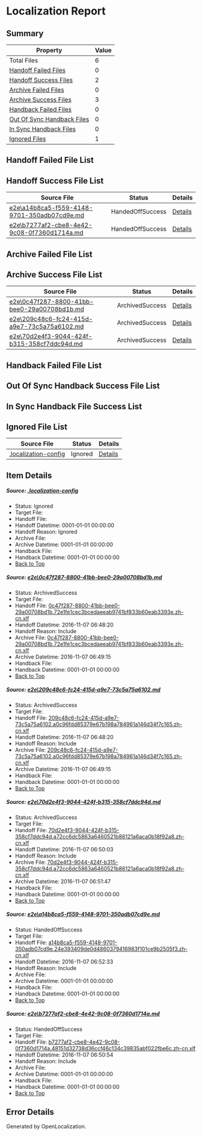 # <a name='report-top'></a> Localization Report

## Summary
 Property | Value 
 -------- | ----- 
 Total Files | 6
[ Handoff Failed Files ](#handoff-failed-list)| 0
[ Handoff Success Files ](#handoff-success-list)| 2
[ Archive Failed Files ](#archive-failed-list)| 0
[ Archive Success Files ](#archive-success-list)| 3
[ Handback Failed Files ](#handback-failed-list)| 0
[ Out Of Sync Handback Files ](#outofsync-handback-success-list)| 0
[ In Sync Handback Files ](#insync-handback-success-list)| 0
[ Ignored Files ](#ignored-list)| 1

## <a name='handoff-failed-list'></a> Handoff Failed File List

## <a name='handoff-success-list'></a> Handoff Success File List
 Source File | Status | Details 
 ----------- | ------ | ------- 
 [e2e\a14b8ca5-f559-4148-9701-350adb07cd9e.md](https://github.com/OpenLocalizationTestOrg/ol-test0/blob/dab2c4adb2271edb501907d3d10923f49d4f0af6/e2e/a14b8ca5-f559-4148-9701-350adb07cd9e.md) | HandedOffSuccess | [Details](#b3c5056106ea61dba5d78309a819c7a5b8f841464)
 [e2e\b7277af2-cbe8-4e42-9c08-0f7360d1714a.md](https://github.com/OpenLocalizationTestOrg/ol-test0/blob/0278267dba7863fb2271ceb76abd24e533f8da94/e2e/b7277af2-cbe8-4e42-9c08-0f7360d1714a.md) | HandedOffSuccess | [Details](#ea8c6cb0ca980fe1c1c3c58bbfd197750a0b7d9f5)

## <a name='archive-failed-list'></a> Archive Failed File List

## <a name='archive-success-list'></a> Archive Success File List
 Source File | Status | Details 
 ----------- | ------ | ------- 
 [e2e\0c47f287-8800-41bb-bee0-29a00708bd1b.md](https://github.com/OpenLocalizationTestOrg/ol-test0/blob/2ba5695de6e623af8e9c7658d63e9485da1d4679/e2e/0c47f287-8800-41bb-bee0-29a00708bd1b.md) | ArchivedSuccess | [Details](#a5bf4c6f11627156888ffe8d57da4229ac0f51e21)
 [e2e\209c48c6-fc24-415d-a9e7-73c5a75a6102.md](https://github.com/OpenLocalizationTestOrg/ol-test0/blob/2ba5695de6e623af8e9c7658d63e9485da1d4679/e2e/209c48c6-fc24-415d-a9e7-73c5a75a6102.md) | ArchivedSuccess | [Details](#281d67939996095e683c80d918aed33b672e60292)
 [e2e\70d2e4f3-9044-424f-b315-358cf7ddc94d.md](https://github.com/OpenLocalizationTestOrg/ol-test0/blob/16fdc2acbe502e300bb1fd34d7e148d58d66d8d9/e2e/70d2e4f3-9044-424f-b315-358cf7ddc94d.md) | ArchivedSuccess | [Details](#e87d1c1acfb158cc2e080e8c502217647445d2193)

## <a name='handback-failed-list'></a> Handback Failed File List

## <a name='outofsync-handback-success-list'></a> Out Of Sync Handback Success File List

## <a name='insync-handback-success-list'></a> In Sync Handback File Success List

## <a name='ignored-list'></a> Ignored File List
 Source File | Status | Details 
 ----------- | ------ | ------- 
 [.localization-config](https://github.com/OpenLocalizationTestOrg/ol-test0/blob/dab2c4adb2271edb501907d3d10923f49d4f0af6/.localization-config) | Ignored | [Details](#c268a05ecaa7ec85942ed632c29928ee5bd6da8d0)

## Item Details
##### <a name='c268a05ecaa7ec85942ed632c29928ee5bd6da8d0'></a> Source: [.localization-config](https://github.com/OpenLocalizationTestOrg/ol-test0/blob/dab2c4adb2271edb501907d3d10923f49d4f0af6/.localization-config)
* Status: Ignored
* Target File: 
* Handoff File: 
* Handoff Datetime: 0001-01-01 00:00:00
* Handoff Reason: Ignored
* Archive File: 
* Archive Datetime: 0001-01-01 00:00:00
* Handback File: 
* Handback Datetime: 0001-01-01 00:00:00
* [Back to Top](#report-top)

##### <a name='a5bf4c6f11627156888ffe8d57da4229ac0f51e21'></a> Source: [e2e\0c47f287-8800-41bb-bee0-29a00708bd1b.md](https://github.com/OpenLocalizationTestOrg/ol-test0/blob/2ba5695de6e623af8e9c7658d63e9485da1d4679/e2e/0c47f287-8800-41bb-bee0-29a00708bd1b.md)
* Status: ArchivedSuccess
* Target File: 
* Handoff File: [0c47f287-8800-41bb-bee0-29a00708bd1b.72e1fe1cec3bcedaeeab9741bf833b60eab3393e.zh-cn.xlf](https://github.com/OpenLocalizationTestOrg/ol-test0-handoff/blob/68532459b753428a97a6b9ff748ac6317c510bd6/ol-handoff/OpenLocalizationTestOrg/ol-test0-zhcn/yufeih/ht/0c47f287-8800-41bb-bee0-29a00708bd1b.72e1fe1cec3bcedaeeab9741bf833b60eab3393e.zh-cn.xlf)
* Handoff Datetime: 2016-11-07 06:48:20
* Handoff Reason: Include
* Archive File: [0c47f287-8800-41bb-bee0-29a00708bd1b.72e1fe1cec3bcedaeeab9741bf833b60eab3393e.zh-cn.xlf](https://github.com/OpenLocalizationTestOrg/ol-test0-handoff/blob/d92f8a63ce47457b8b02733610d4058089151a2f/ol-archive/OpenLocalizationTestOrg/ol-test0-zhcn/yufeih/ht/0c47f287-8800-41bb-bee0-29a00708bd1b.72e1fe1cec3bcedaeeab9741bf833b60eab3393e.zh-cn.xlf)
* Archive Datetime: 2016-11-07 06:49:15
* Handback File: 
* Handback Datetime: 0001-01-01 00:00:00
* [Back to Top](#report-top)

##### <a name='281d67939996095e683c80d918aed33b672e60292'></a> Source: [e2e\209c48c6-fc24-415d-a9e7-73c5a75a6102.md](https://github.com/OpenLocalizationTestOrg/ol-test0/blob/2ba5695de6e623af8e9c7658d63e9485da1d4679/e2e/209c48c6-fc24-415d-a9e7-73c5a75a6102.md)
* Status: ArchivedSuccess
* Target File: 
* Handoff File: [209c48c6-fc24-415d-a9e7-73c5a75a6102.a0c96fdd85379e67b198a784961a146d34f7c165.zh-cn.xlf](https://github.com/OpenLocalizationTestOrg/ol-test0-handoff/blob/68532459b753428a97a6b9ff748ac6317c510bd6/ol-handoff/OpenLocalizationTestOrg/ol-test0-zhcn/yufeih/ht/209c48c6-fc24-415d-a9e7-73c5a75a6102.a0c96fdd85379e67b198a784961a146d34f7c165.zh-cn.xlf)
* Handoff Datetime: 2016-11-07 06:48:20
* Handoff Reason: Include
* Archive File: [209c48c6-fc24-415d-a9e7-73c5a75a6102.a0c96fdd85379e67b198a784961a146d34f7c165.zh-cn.xlf](https://github.com/OpenLocalizationTestOrg/ol-test0-handoff/blob/d92f8a63ce47457b8b02733610d4058089151a2f/ol-archive/OpenLocalizationTestOrg/ol-test0-zhcn/yufeih/ht/209c48c6-fc24-415d-a9e7-73c5a75a6102.a0c96fdd85379e67b198a784961a146d34f7c165.zh-cn.xlf)
* Archive Datetime: 2016-11-07 06:49:15
* Handback File: 
* Handback Datetime: 0001-01-01 00:00:00
* [Back to Top](#report-top)

##### <a name='e87d1c1acfb158cc2e080e8c502217647445d2193'></a> Source: [e2e\70d2e4f3-9044-424f-b315-358cf7ddc94d.md](https://github.com/OpenLocalizationTestOrg/ol-test0/blob/16fdc2acbe502e300bb1fd34d7e148d58d66d8d9/e2e/70d2e4f3-9044-424f-b315-358cf7ddc94d.md)
* Status: ArchivedSuccess
* Target File: 
* Handoff File: [70d2e4f3-9044-424f-b315-358cf7ddc94d.a72cc6dc5863a6460521b86121a6aca0b18f92a8.zh-cn.xlf](https://github.com/OpenLocalizationTestOrg/ol-test0-handoff/blob/ee714b6b1dfbe1ff0c744c23fb8073233a5ca245/ol-handoff/OpenLocalizationTestOrg/ol-test0-zhcn/yufeih/ht/70d2e4f3-9044-424f-b315-358cf7ddc94d.a72cc6dc5863a6460521b86121a6aca0b18f92a8.zh-cn.xlf)
* Handoff Datetime: 2016-11-07 06:50:03
* Handoff Reason: Include
* Archive File: [70d2e4f3-9044-424f-b315-358cf7ddc94d.a72cc6dc5863a6460521b86121a6aca0b18f92a8.zh-cn.xlf](https://github.com/OpenLocalizationTestOrg/ol-test0-handoff/blob/472847b36766cc9f6e27642a536dddec762dba77/ol-archive/OpenLocalizationTestOrg/ol-test0-zhcn/yufeih/ht/70d2e4f3-9044-424f-b315-358cf7ddc94d.a72cc6dc5863a6460521b86121a6aca0b18f92a8.zh-cn.xlf)
* Archive Datetime: 2016-11-07 06:51:47
* Handback File: 
* Handback Datetime: 0001-01-01 00:00:00
* [Back to Top](#report-top)

##### <a name='b3c5056106ea61dba5d78309a819c7a5b8f841464'></a> Source: [e2e\a14b8ca5-f559-4148-9701-350adb07cd9e.md](https://github.com/OpenLocalizationTestOrg/ol-test0/blob/dab2c4adb2271edb501907d3d10923f49d4f0af6/e2e/a14b8ca5-f559-4148-9701-350adb07cd9e.md)
* Status: HandedOffSuccess
* Target File: 
* Handoff File: [a14b8ca5-f559-4148-9701-350adb07cd9e.24e393409de0d4860379416983f101ce9b2505f3.zh-cn.xlf](https://github.com/OpenLocalizationTestOrg/ol-test0-handoff/blob/f029423e8ff510a3ef86508838348ca820517b6e/ol-handoff/OpenLocalizationTestOrg/ol-test0-zhcn/yufeih/ht/a14b8ca5-f559-4148-9701-350adb07cd9e.24e393409de0d4860379416983f101ce9b2505f3.zh-cn.xlf)
* Handoff Datetime: 2016-11-07 06:52:33
* Handoff Reason: Include
* Archive File: 
* Archive Datetime: 0001-01-01 00:00:00
* Handback File: 
* Handback Datetime: 0001-01-01 00:00:00
* [Back to Top](#report-top)

##### <a name='ea8c6cb0ca980fe1c1c3c58bbfd197750a0b7d9f5'></a> Source: [e2e\b7277af2-cbe8-4e42-9c08-0f7360d1714a.md](https://github.com/OpenLocalizationTestOrg/ol-test0/blob/0278267dba7863fb2271ceb76abd24e533f8da94/e2e/b7277af2-cbe8-4e42-9c08-0f7360d1714a.md)
* Status: HandedOffSuccess
* Target File: 
* Handoff File: [b7277af2-cbe8-4e42-9c08-0f7360d1714a.48151d32738d36ccf46c134c39835abf022fbe6c.zh-cn.xlf](https://github.com/OpenLocalizationTestOrg/ol-test0-handoff/blob/4a64af2d3a6be369d8b71db3a795f2755ed11010/ol-handoff/OpenLocalizationTestOrg/ol-test0-zhcn/yufeih/ht/b7277af2-cbe8-4e42-9c08-0f7360d1714a.48151d32738d36ccf46c134c39835abf022fbe6c.zh-cn.xlf)
* Handoff Datetime: 2016-11-07 06:50:54
* Handoff Reason: Include
* Archive File: 
* Archive Datetime: 0001-01-01 00:00:00
* Handback File: 
* Handback Datetime: 0001-01-01 00:00:00
* [Back to Top](#report-top)


## Error Details

Generated by OpenLocalization.
